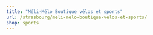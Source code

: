 ```yaml
---
title: "Méli-Mélo Boutique vélos et sports"
url: /strasbourg/meli-melo-boutique-velos-et-sports/
shop: sports
---
```


